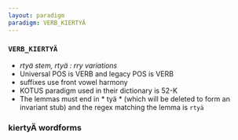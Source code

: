 ```yaml
---
layout: paradigm
paradigm: VERB_KIERTYÄ
---
```

### ` VERB_KIERTYÄ `

* _rtyä stem, rtyä : rry variations_
* Universal POS is VERB and legacy POS is VERB
* suffixes use front vowel harmony
* KOTUS paradigm used in their dictionary is 52-K
* The lemmas must end in * tyä * (which will be deleted to form an invariant stub) and the regex matching the lemma is ` rtyä `

### kiertyÄ wordforms


